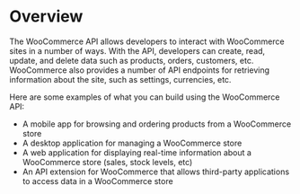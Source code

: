 # Overview
      
The WooCommerce API allows developers to interact with WooCommerce sites in a number of ways. With the API, developers can create, read, update, and delete data such as products, orders, customers, etc. WooCommerce also provides a number of API endpoints for retrieving information about the site, such as settings, currencies, etc.

Here are some examples of what you can build using the WooCommerce API:

- A mobile app for browsing and ordering products from a WooCommerce store
- A desktop application for managing a WooCommerce store
- A web application for displaying real-time information about a WooCommerce store (sales, stock levels, etc)
- An API extension for WooCommerce that allows third-party applications to access data in a WooCommerce store